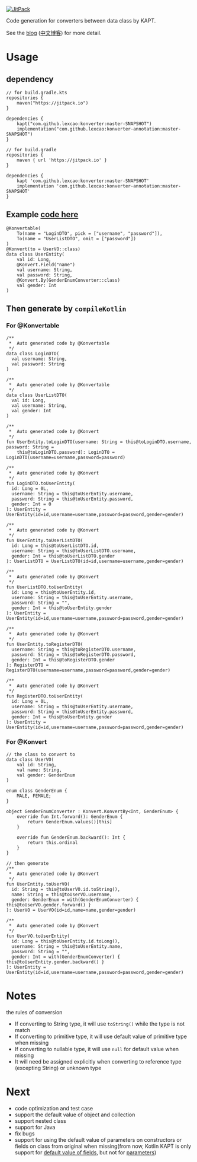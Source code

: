 [![JitPack](https://jitpack.io/v/lexcao/konverter.svg)](https://jitpack.io/#lexcao/konverter)

Code generation for converters between data class by KAPT.

See the [blog](https://lexcao.github.io/posts/konverter) ([中文博客](https://lexcao.github.io/posts/konverter)) for more detail.


# Usage
## dependency
```
// for build.gradle.kts
repositories {
    maven("https://jitpack.io")
}

dependencies {
    kapt("com.github.lexcao:konverter:master-SNAPSHOT")
    implementation("com.github.lexcao:konverter-annotation:master-SNAPSHOT")
}

// for build.gradle
repositories {
    maven { url 'https://jitpack.io' }
}

dependencies {
    kapt 'com.github.lexcao:konverter:master-SNAPSHOT'
    implementation 'com.github.lexcao:konverter-annotation:master-SNAPSHOT'
}
```

## Example [code here](https://github.com/lexcao/konverter-demo)
```
@Konvertable(
    To(name = "LoginDTO", pick = ["username", "password"]),
    To(name = "UserListDTO", omit = ["password"])
)
@Konvert(to = UserVO::class)
data class UserEntity(
    val id: Long,
    @Konvert.Field("name")
    val username: String,
    val password: String,
    @Konvert.By(GenderEnumConverter::class)
    val gender: Int
)
```

## Then generate by `compileKotlin`
### For @Konvertable
```
/**
 *  Auto generated code by @Konvertable
 */
data class LoginDTO(
  val username: String,
  val password: String
)

/**
 *  Auto generated code by @Konvertable
 */
data class UserListDTO(
  val id: Long,
  val username: String,
  val gender: Int
)

/**
 *  Auto generated code by @Konvert
 */
fun UserEntity.toLoginDTO(username: String = this@toLoginDTO.username, password: String =
    this@toLoginDTO.password): LoginDTO = LoginDTO(username=username,password=password)

/**
 *  Auto generated code by @Konvert
 */
fun LoginDTO.toUserEntity(
  id: Long = 0L,
  username: String = this@toUserEntity.username,
  password: String = this@toUserEntity.password,
  gender: Int = 0
): UserEntity = UserEntity(id=id,username=username,password=password,gender=gender)

/**
 *  Auto generated code by @Konvert
 */
fun UserEntity.toUserListDTO(
  id: Long = this@toUserListDTO.id,
  username: String = this@toUserListDTO.username,
  gender: Int = this@toUserListDTO.gender
): UserListDTO = UserListDTO(id=id,username=username,gender=gender)

/**
 *  Auto generated code by @Konvert
 */
fun UserListDTO.toUserEntity(
  id: Long = this@toUserEntity.id,
  username: String = this@toUserEntity.username,
  password: String = "",
  gender: Int = this@toUserEntity.gender
): UserEntity = UserEntity(id=id,username=username,password=password,gender=gender)

/**
 *  Auto generated code by @Konvert
 */
fun UserEntity.toRegisterDTO(
  username: String = this@toRegisterDTO.username,
  password: String = this@toRegisterDTO.password,
  gender: Int = this@toRegisterDTO.gender
): RegisterDTO = RegisterDTO(username=username,password=password,gender=gender)

/**
 *  Auto generated code by @Konvert
 */
fun RegisterDTO.toUserEntity(
  id: Long = 0L,
  username: String = this@toUserEntity.username,
  password: String = this@toUserEntity.password,
  gender: Int = this@toUserEntity.gender
): UserEntity = UserEntity(id=id,username=username,password=password,gender=gender)
```

### For @Konvert
```
// the class to convert to 
data class UserVO(
    val id: String,
    val name: String,
    val gender: GenderEnum
)

enum class GenderEnum {
    MALE, FEMALE;
}

object GenderEnumConverter : Konvert.KonvertBy<Int, GenderEnum> {
    override fun Int.forward(): GenderEnum {
        return GenderEnum.values()[this]
    }

    override fun GenderEnum.backward(): Int {
        return this.ordinal
    }
}

// then generate
/**
 *  Auto generated code by @Konvert
 */
fun UserEntity.toUserVO(
  id: String = this@toUserVO.id.toString(),
  name: String = this@toUserVO.username,
  gender: GenderEnum = with(GenderEnumConverter) { this@toUserVO.gender.forward() }
): UserVO = UserVO(id=id,name=name,gender=gender)

/**
 *  Auto generated code by @Konvert
 */
fun UserVO.toUserEntity(
  id: Long = this@toUserEntity.id.toLong(),
  username: String = this@toUserEntity.name,
  password: String = "",
  gender: Int = with(GenderEnumConverter) { this@toUserEntity.gender.backward() }
): UserEntity = UserEntity(id=id,username=username,password=password,gender=gender)
```

# Notes
the rules of conversion
* If converting to String type, it will use `toString()` while the type is not match
* If converting to primitive type, it will use default value of primitive type when missing
* If converting to nullable type, it will use `null` for default value when missing
* It will need be assigned explicitly when converting to reference type (excepting String) or unknown type

# Next
* code optimization and test case
* support the default value of object and collection
* support nested class
* support for Java
* fix bugs
* support for using the default value of parameters on constructors or fields on class from original when missing(from now, Kotlin KAPT is only support for [default value of fields](https://youtrack.jetbrains.com/issue/KT-30164), but not for [parameters](https://youtrack.jetbrains.com/issue/KT-29355))
